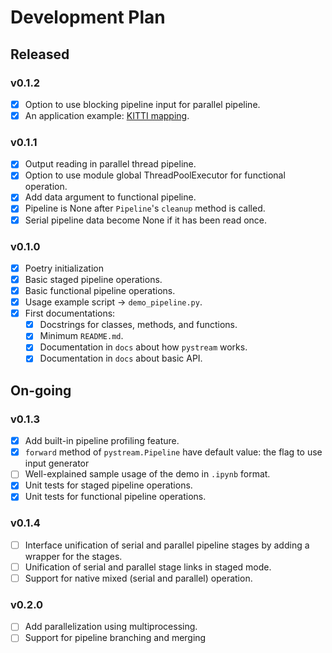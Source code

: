 # Development Plan

## Released

### v0.1.2

- [x] Option to use blocking pipeline input for parallel pipeline.
- [x] An application example: [KITTI mapping](https://github.com/MukhlasAdib/KITTI_Mapping).

### v0.1.1

- [x] Output reading in parallel thread pipeline.
- [x] Option to use module global ThreadPoolExecutor for functional operation.
- [x] Add data argument to functional pipeline.
- [x] Pipeline is None after `Pipeline`'s `cleanup` method is called.
- [x] Serial pipeline data become None if it has been read once.

### v0.1.0

- [x] Poetry initialization
- [x] Basic staged pipeline operations.
- [x] Basic functional pipeline operations.
- [x] Usage example script -> `demo_pipeline.py`.
- [x] First documentations:
  - [x] Docstrings for classes, methods, and functions.
  - [x] Minimum `README.md`.
  - [x] Documentation in `docs` about how `pystream` works.
  - [x] Documentation in `docs` about basic API.

## On-going

### v0.1.3

- [x] Add built-in pipeline profiling feature.
- [x] `forward` method of `pystream.Pipeline` have default value: the flag to use input generator
- [ ] Well-explained sample usage of the demo in `.ipynb` format.
- [x] Unit tests for staged pipeline operations.
- [x] Unit tests for functional pipeline operations.

### v0.1.4

- [ ] Interface unification of serial and parallel pipeline stages by adding a wrapper for the stages.
- [ ] Unification of serial and parallel stage links in staged mode.
- [ ] Support for native mixed (serial and parallel) operation.

### v0.2.0

- [ ] Add parallelization using multiprocessing.
- [ ] Support for pipeline branching and merging
